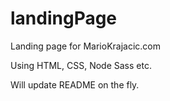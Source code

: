 # landingPage
Landing page for MarioKrajacic.com

Using HTML, CSS, Node Sass etc.

Will update README on the fly.
